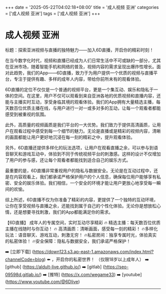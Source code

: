 +++
date = '2025-05-22T04:02:18+08:00'
title = '成人视频 亚洲'
categories = ['成人视频 亚洲']
tags = ['成人视频 亚洲']
+++

# 成人视频 亚洲

标题：探索亚洲视频与直播的独特魅力——加入6D直播，开启你的精彩时刻！

在当今数字化时代，视频和直播已经成为人们日常生活中不可或缺的一部分，尤其在亚洲市场，随着智能手机和网络的普及，视频内容的需求呈现出爆炸性增长。面对此趋势，我们的App——6D直播，致力于为用户提供一个优质的视频与直播平台，专注于提供有趣、多样的成年人内容，带给你前所未有的观看体验。

6D直播的定位不仅仅是一个普通的视频平台，更是一个集互动、娱乐和隐私于一体的空间。在这里，用户不仅可以观看到来自亚洲各地的优质视频和直播内容，还能与主播实时互动，享受身临其境的观看体验。我们的App拥有大量精选主播，每天数百位优质主播在线，与用户进行一对一或多对多的互动，让每一个观看者都能感受到被重视的氛围。

此外，高质量的视频画质是我们平台的一大优势。我们致力于提供高清画质，让用户在观看过程中感受到每一个细节的魅力。无论是直播或是精彩的视频内容，清晰的画面都能让用户更好地沉浸在每一刻的精彩之中，提升观看体验。

另外，6D直播还提供多样化的玩法选项，让用户在观看直播之余，可以参与到语音聊天和游戏互动中，体验到不同于传统视频平台的刺激感。这样的设计不仅增加了用户的参与感，还让每个观看者都能找到适合自己的娱乐方式。

最重要的是，6D直播非常重视用户的隐私与数据安全。无论是在互动过程中，还是在内容观看上，我们都承诺严格保护用户的个人信息，确保每位用户能够享有私密、安全的娱乐体验。我们相信，一个安全的环境才能让用户更放心地享受每一瞬间的欢愉。

综上所述，6D直播不仅为你准备了精彩的内容，更提供了一个独特的互动环境，让你在享受视频与直播之余，还能找到属于自己的个性化体验。无论你是想放松心情，还是想要寻找刺激，我们的App都能满足你的需求。

【6D直播】
成年人的专属空间，实时互动尽享精彩
🔥 精选主播：每天数百位优质主播在线随时与你互动！
🔥 高清画质：清晰画面，感受每一刻的精彩！
🔥多样化玩法：语音聊天、游戏互动，刺激无穷！
🔥私密房间：独享专属时光，体验真实的私密体验！
🔥安全保障：隐私与数据安全，我们承诺严格保护！

➡️ [立即下载] (https://down123.s3.ap-east-1.amazonaws.com/index.html?channelCode=blog) ⬅️ ，开启你的私密世界！
（仅限18岁以上成年人）
➡️ [github] (https://aldult-live.github.io/)
➡️ [gitlab] (https://seo-09598d.gitlab.io/)
➡️ [推特] (https://x.com/wegame33)
➡️ [youtube] (https://www.youtube.com/@6Dlive)

---
